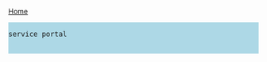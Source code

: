 
<style>

pre {
  background-color: lightblue;
}

</style>




<a href="/">Home</a>




<pre>

service portal


</pre>


